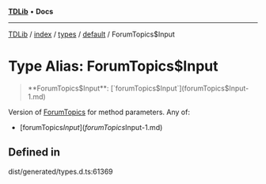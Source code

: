 [**TDLib**](../../../../../../README.md) • **Docs**

***

[TDLib](../../../../../../modules.md) / [index](../../../../../README.md) / [types](../../../README.md) / [default](../README.md) / ForumTopics$Input

# Type Alias: ForumTopics$Input

> **ForumTopics$Input**: [`forumTopics$Input`](forumTopics$Input-1.md)

Version of [ForumTopics](ForumTopics.md) for method parameters.
Any of:
- [forumTopics$Input](forumTopics$Input-1.md)

## Defined in

dist/generated/types.d.ts:61369
